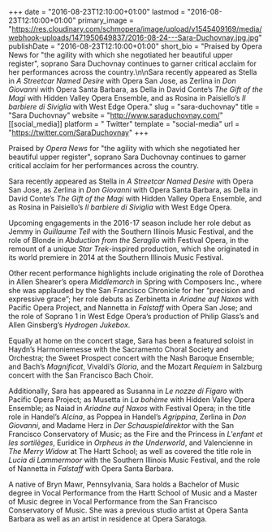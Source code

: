 +++
date = "2016-08-23T12:10:00+01:00"
lastmod = "2016-08-23T12:10:00+01:00"
primary_image = "https://res.cloudinary.com/schmopera/image/upload/v1545409169/media/webhook-uploads/1471950649837/2016-08-24---Sara-Duchovnay.jpg.jpg"
publishDate = "2016-08-23T12:10:00+01:00"
short_bio = "Praised by Opera News for &quot;the agility with which she negotiated her beautiful upper register&quot;, soprano Sara Duchovnay continues to garner critical acclaim for her performances across the country.\n\nSara recently appeared as Stella in *A Streetcar Named Desire* with Opera San Jose, as Zerlina in *Don Giovanni* with Opera Santa Barbara, as Della in David Conte’s *The Gift of the Magi* with Hidden Valley Opera Ensemble, and as Rosina in Paisiello’s *Il barbiere di Siviglia* with West Edge Opera."
slug = "sara-duchovnay"
title = "Sara Duchovnay"
website = "http://www.saraduchovnay.com/"
[[social_media]]
platform = " Twitter"
template = "social-media"
url = "https://twitter.com/SaraDuchovnay"
+++

Praised by *Opera News* for "the agility with which she negotiated her beautiful upper register", soprano Sara Duchovnay continues to garner critical acclaim for her performances across the country.

Sara recently appeared as Stella in *A Streetcar Named Desire* with Opera San Jose, as Zerlina in *Don Giovanni* with Opera Santa Barbara, as Della in David Conte’s *The Gift of the Magi* with Hidden Valley Opera Ensemble, and as Rosina in Paisiello’s *Il barbiere di Siviglia* with West Edge Opera.

Upcoming engagements in the 2016-17 season include her role debut as Jemmy in *Guillaume Tell* with the Southern Illinois Music Festival, and the role of Blonde in *Abduction from the Seraglio* with Festival Opera, in the remount of a unique *Star Trek*-inspired production, which she originated in its world premiere in 2014 at the Southern Illinois Music Festival.

Other recent performance highlights include originating the role of Dorothea in Allen Shearer’s opera *Middlemarch* in Spring with Composers Inc., where she was applauded by the San Francisco Chronicle for her “precision and expressive grace”; her role debuts as Zerbinetta in *Ariadne auf Naxos* with Pacific Opera Project, and Nannetta in *Falstaff* with Opera San Jose; and the role of Soprano 1 in West Edge Opera’s production of Philip Glass’s and Allen Ginsberg’s *Hydrogen Jukebox*. 

Equally at home on the concert stage, Sara has been a featured soloist in Haydn’s Harmoniemesse with the Sacramento Choral Society and Orchestra; the Sweet Prospect concert with the Nash Baroque Ensemble; and Bach’s *Magnificat*, Vivaldi’s *Gloria*, and the Mozart *Requiem* in Salzburg concert with the San Francisco Bach Choir.

Additionally, Sara has appeared as Susanna in *Le nozze di Figaro* with Pacific Opera Project; as Musetta in *La bohème* with Hidden Valley Opera Ensemble; as Naiad in *Ariadne auf Naxos* with Festival Opera; in the title role in Handel’s *Alcina*, as Poppea in Handel’s *Agrippina*, Zerlina in *Don Giovanni*, and Madame Herz in *Der Schauspieldirektor* with the San Francisco Conservatory of Music; as the Fire and the Princess in *L'enfant et les sortilèges*, Euridice in *Orpheus in the Underworld*, and Valencienne in *The Merry Widow* at The Hartt School; as well as covered the title role in *Lucia di Lammermoor* with the Southern Illinois Music Festival, and the role of Nannetta in *Falstaff* with Opera Santa Barbara.

A native of Bryn Mawr, Pennsylvania, Sara holds a Bachelor of Music degree in Vocal Performance from the Hartt School of Music and a Master of Music degree in Vocal Performance from the San Francisco Conservatory of Music. She was a previous studio artist at Opera Santa Barbara as well as an artist in residence at Opera Saratoga.
